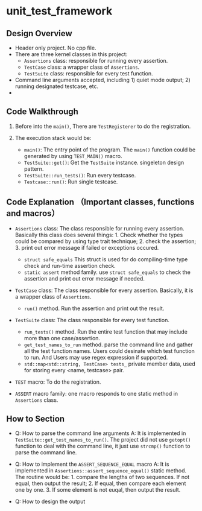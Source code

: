 # unit_test_framework

## Design Overview
- Header only project. No cpp file.
- There are three kernel classes in this project:
    - `Assertions` class: responsible for running every assertion.
    - `TestCase` class: a wrapper class of `Assertions`.
    - `TestSuite` class: responsible for every test function.
- Command line arguments accepted, including 1) quiet mode output; 2) running designated testcase, etc.
- 
## Code Walkthrough
1. Before into the `main()`, There are `TestRegisterer` to do the registration.

2. The execution stack would be:
    - `main()`: The entry point of the program. The `main()` function could be generated by using `TEST_MAIN()` macro.
    - `TestSuite::get()`: Get the `TestSuite` instance. singeleton design pattern.
    - `TestSuite::run_tests()`: Run every testcase.
    - `Testcase::run()`: Run single testcase.

## Code Explanation （Important classes, functions and macros）
- `Assertions` class: The class responsible for running every assertion. Basically this class does several things: 1. Check whether the types could be compared by using type trait technique; 2. check the assertion; 3. print out error message if failed or exceptions occured.
    - `struct safe_equals` This struct is used for do compiling-time type check and run-time assertion check.
    - `static assert` method family. use `struct safe_equals` to check the assertion and print out error message if needed.

- `TestCase` class: The class responsible for every assertion. Basically, it is a wrapper class of `Assertions`.
    - `run()` method. Run the assertion and print out the result.

- `TestSuite` class: The class responsible for every test function.
    - `run_tests()` method. Run the entire test function that may include more than one case/assertion.
    - `get_test_names_to_run` method. parse the command line and gather all the test function names. Users could desinate which test function to run. And Users may use regex expression if supported.
    - `std::map<std::string, TestCase> tests_` private member data, used for storing every <name, testcase> pair.

- `TEST` macro: To do the registration.

- `ASSERT` macro family: one macro responds to one static method in `Assertions` class.

## How to Section
- Q: How to parse the command line arguments
  A: It is implemented in `TestSuite::get_test_names_to_run()`. The project did not use `getopt()` function to deal with the command line, it just use `strcmp()` function to parse the command line.

- Q: How to implement the `ASSERT_SEQUENCE_EQUAL` macro
  A: It is implemented in `Assertions::assert_sequence_equal()` static method. The routine would be:
        1. compare the lengths of two sequences. If not equal, then output the result;
        2. If equal, then compare each element one by one.
        3. If some element is not euqal, then output the result.

- Q: How to design the output